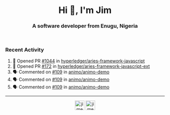 <h1 align="center">Hi 👋, I'm Jim</h1>
<h3 align="center">A software developer from Enugu, Nigeria</h3>
<br/>
<!-- https://github.com/rahuldkjain/github-profile-readme-generator --!>

<!--  <p align="left"><img src="https://github-readme-stats.vercel.app/api?username=rapaktech&show_icons=true&count_private=true&" alt="rapaktech" /></p> --!>

<!--
Github language stats
<p align="left"><img src="https://github-readme-stats.vercel.app/api/top-langs/?username=rapaktech&layout=compact" alt="rapaktech" /><p>
-->

<!-- Codestats language stats -->
<!-- <p align="left"><img src="https://codestats-readme.vercel.app/api/top-langs/?username=rapaktech&layout=compact&language_count=12" alt="rapaktech" /><p>    --!>
  
<h3>Recent Activity</h3>

<!--START_SECTION:activity-->
1. 💪 Opened PR [#1044](https://github.com/hyperledger/aries-framework-javascript/pull/1044) in [hyperledger/aries-framework-javascript](https://github.com/hyperledger/aries-framework-javascript)
2. 💪 Opened PR [#172](https://github.com/hyperledger/aries-framework-javascript-ext/pull/172) in [hyperledger/aries-framework-javascript-ext](https://github.com/hyperledger/aries-framework-javascript-ext)
3. 🗣 Commented on [#109](https://github.com/animo/animo-demo/issues/109) in [animo/animo-demo](https://github.com/animo/animo-demo)
4. 🗣 Commented on [#109](https://github.com/animo/animo-demo/issues/109) in [animo/animo-demo](https://github.com/animo/animo-demo)
5. 🗣 Commented on [#109](https://github.com/animo/animo-demo/issues/109) in [animo/animo-demo](https://github.com/animo/animo-demo)
<!--END_SECTION:activity-->

---

<p align="center">
<a href="https://twitter.com/jimezesinachi" target="blank"><img align="center" src="https://cdn.jsdelivr.net/npm/simple-icons@3.0.1/icons/twitter.svg" alt="jimezesinachi" height="30" width="30" /></a>
<a href="https://linkedin.com/in/jimezesinachi" target="blank"><img align="center" src="https://cdn.jsdelivr.net/npm/simple-icons@3.0.1/icons/linkedin.svg" alt="jimezesinachi" height="30" width="30" /></a>
</p>
